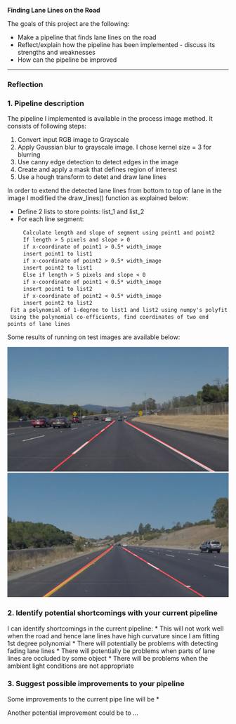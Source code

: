 
**Finding Lane Lines on the Road**

The goals of this project are the following:
* Make a pipeline that finds lane lines on the road
* Reflect/explain how the pipeline has been implemented - discuss its strengths and weaknesses
* How can the pipeline be improved


[//]: # (Image References)

[image1]: ./test_images_output/solidWhiteCurve.jpg
[image2]: ./test_images_output/solidYellowCurve.jpg

---

### Reflection

### 1. Pipeline description
The pipeline I implemented is available in the process image method. It consists of following steps:
1. Convert input RGB image to Grayscale
2. Apply Gaussian blur to grayscale image. I chose kernel size = 3 for blurring
3. Use canny edge detection to detect edges in the image
3. Create and apply a mask that defines region of interest
4. Use a hough transform to detet and draw lane lines

In order to extend the detected lane lines from bottom to top of lane in the image I modified the draw_lines() function as explained below:

* Define 2 lists to store points: list_1 and list_2
* For each line segment:
```
     Calculate length and slope of segment using point1 and point2
     If length > 5 pixels and slope > 0
     if x-coordinate of point1 > 0.5* width_image
     insert point1 to list1
     if x-coordinate of point2 > 0.5* width_image
     insert point2 to list1
     Else if length > 5 pixels and slope < 0
     if x-coordinate of point1 < 0.5* width_image
     insert point1 to list2
     if x-coordinate of point2 < 0.5* width_image
     insert point2 to list2
 Fit a polynomial of 1-degree to list1 and list2 using numpy's polyfit
 Using the polynomial co-efficients, find coordinates of two end points of lane lines
 ```

 
Some results of running on test images are available below:

![SolidWhiteCurve][image1]
![SolidYellowCurve][image2]


### 2. Identify potential shortcomings with your current pipeline
I can identify shortcomings in the current pipeline:
     * This will not work well when the road and hence lane lines have high curvature since I am fitting 1st degree polynomial
     * There will potentially be problems with detecting fading lane lines
     * There will potentially be problems when parts of lane lines are occluded by some object
     * There will be problems when the ambient light conditions are not appropriate
     

### 3. Suggest possible improvements to your pipeline

Some improvements to the current pipe line will be
* 

Another potential improvement could be to ...
